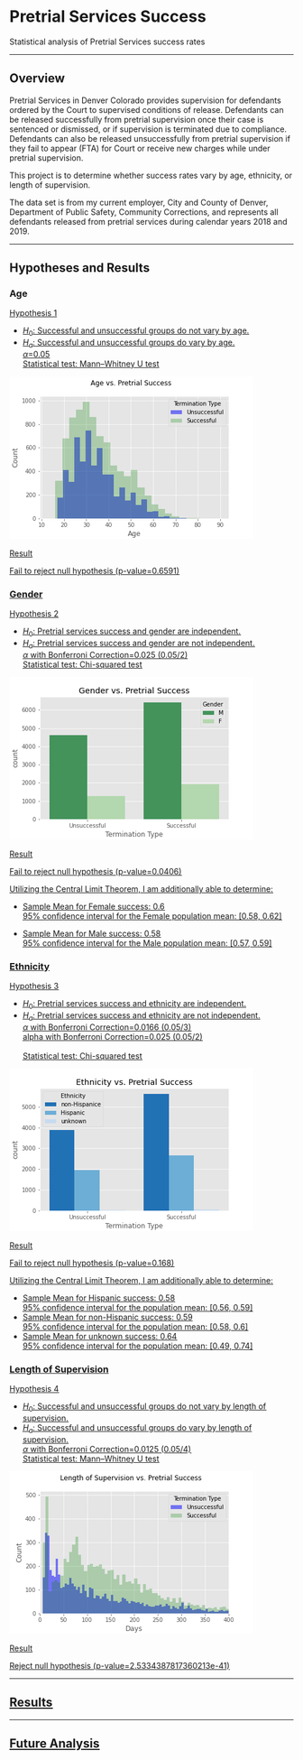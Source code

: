 # Pretrial Services Success
Statistical analysis of Pretrial Services success rates

***

## Overview
Pretrial Services in Denver Colorado provides supervision for defendants ordered by the Court to supervised conditions of release. Defendants can be released successfully from pretrial supervision once their case is sentenced or dismissed, or if supervision is terminated due to compliance. Defendants can also be released unsuccessfully from pretrial supervision if they fail to appear (FTA) for Court or receive new charges while under pretrial supervision.

This project is to determine whether success rates vary by age, ethnicity, or length of supervision.

The data set is from my current employer, City and County of Denver, Department of Public Safety, Community Corrections, and represents all defendants released from pretrial services during calendar years 2018 and 2019.

***

## Hypotheses and Results

### Age <br>
<u>Hypothesis 1<u>
* $H_0$: Successful and unsuccessful groups do not vary by age.<br>
* $H_a$: Successful and unsuccessful groups do vary by age.<br>
$\alpha$=0.05<br>
Statistical test: Mann–Whitney U test<br>

![Age](EDA/Age.png)


<u>Result<u>
    
Fail to reject null hypothesis (p-value=0.6591)

### Gender
<u>Hypothesis 2 <u>
* $H_0$: Pretrial services success and gender are independent.<br>
* $H_a$: Pretrial services success and gender are not independent.<br>
$\alpha$ with Bonferroni Correction=0.025 (0.05/2)<br>
Statistical test: Chi-squared test <br>

![Gender](EDA/Gender.png)

<u>Result<u>

Fail to reject null hypothesis (p-value=0.0406)
    
Utilizing the Central Limit Theorem, I am additionally able to determine:<br>
* Sample Mean for Female success: 0.6<br>
95% confidence interval for the Female population mean: [0.58, 0.62]<br>
    
* Sample Mean for Male success: 0.58<br>
95% confidence interval for the Male population mean: [0.57, 0.59]<br>
    
### Ethnicity
<u>Hypothesis 3<u>
* $H_0$: Pretrial services success and ethnicity are independent.<br>
* $H_a$: Pretrial services success and ethnicity are not independent.<br>
$\alpha$ with Bonferroni Correction=0.0166 (0.05/3)<br>alpha with Bonferroni Correction=0.025 (0.05/2)<br><br>
Statistical test: Chi-squared test<br>

![Ethnicity](EDA/Ethnicity.png)
    
    
<u>Result<u>

Fail to reject null hypothesis (p-value=0.168)
    
Utilizing the Central Limit Theorem, I am additionally able to determine:<br>
    
* Sample Mean for Hispanic success: 0.58<br>
95% confidence interval for the population mean: [0.56, 0.59]<br>
* Sample Mean for non-Hispanic success: 0.59<br>
95% confidence interval for the population mean: [0.58, 0.6]<br>
* Sample Mean for unknown success: 0.64<br>
95% confidence interval for the population mean: [0.49, 0.74]<br>
    
### Length of Supervision
<u>Hypothesis 4<u>
* $H_0$: Successful and unsuccessful groups do not vary by length of supervision.<br>
* $H_a$: Successful and unsuccessful groups do vary by length of supervision.<br>
$\alpha$ with Bonferroni Correction=0.0125 (0.05/4)<br>
Statistical test: Mann–Whitney U test<br>

![Length](EDA/Length.png)
    
    
    
<u>Result<u>
    
Reject null hypothesis (p-value=2.5334387817360213e-41)
    
***

## Results

***

## Future Analysis